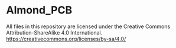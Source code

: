 # Almond_PCB

All files in this repository are licensed under the Creative Commons Attribution-ShareAlike 4.0 International. https://creativecommons.org/licenses/by-sa/4.0/
